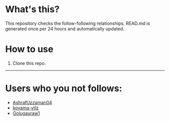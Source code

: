 # What's this?
This repository checks the follow-following relationships.
READ.md is generated once per 24 hours and automatically updated.
# How to use
1. Clone this repo.
 
 --- 
 
 # Users who you not follows: 
  
- [AshrafUzzaman04](https://github.com/AshrafUzzaman04/) 
- [koyama-vtlz](https://github.com/koyama-vtlz/) 
- [Golugauraw1](https://github.com/Golugauraw1/) 
